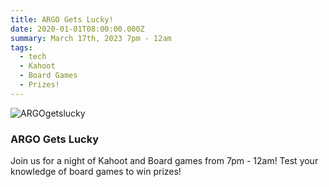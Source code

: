 ```yaml
---
title: ARGO Gets Lucky!
date: 2020-01-01T08:00:00.000Z
summary: March 17th, 2023 7pm - 12am
tags:
  - tech
  - Kahoot
  - Board Games
  - Prizes!
---
```


![ARGOgetslucky](/src/assets/img/argo_gets_lucky.jpg "Argo gets lucky")

### ARGO Gets Lucky

Join us for a night of Kahoot and Board games from 7pm - 12am! Test your knowledge of board games to win prizes!
